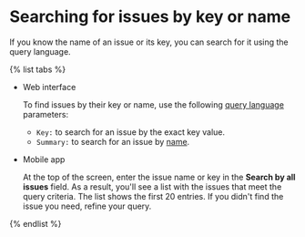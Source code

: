 # Searching for issues by key or name

If you know the name of an issue or its key, you can search for it using the query language.

{% list tabs %}

- Web interface

    
    To find issues by their key or name, use the following [query language](query-filter.md) parameters:
    * `Key:` to search for an issue by the exact key value.
    * `Summary:` to search for an issue by [name](query-filter.md#query-text).


- Mobile app

    At the top of the screen, enter the issue name or key in the **Search by all issues** field. As a result, you'll see a list with the issues that meet the query criteria. The list shows the first 20 entries. If you didn't find the issue you need, refine your query.

{% endlist %}

